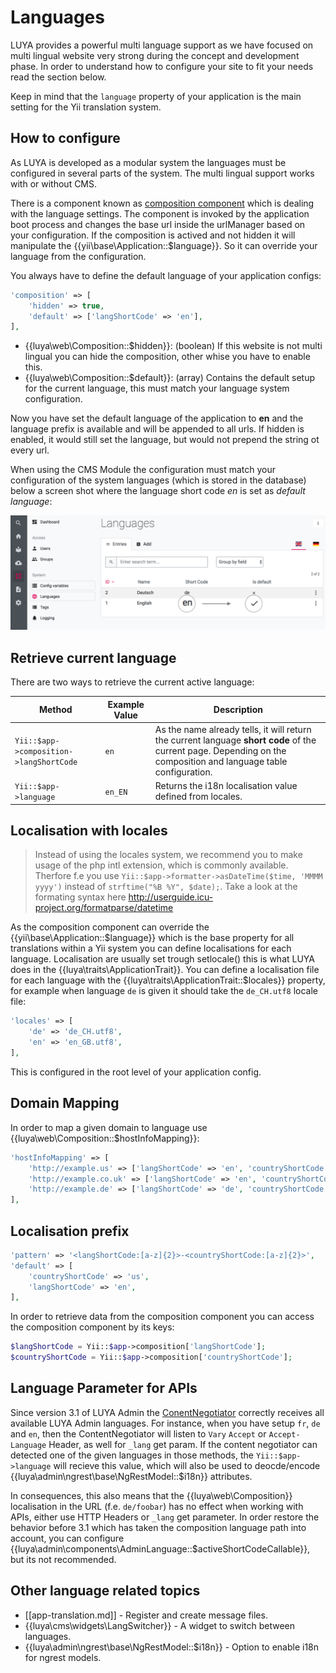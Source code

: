 # Languages

LUYA provides a powerful multi language support as we have focused on multi lingual website very strong during the concept and development phase. In order to understand how to configure your site to fit your needs read the section below.

Keep in mind that the `language` property of your application is the main setting for the Yii translation system.

## How to configure

As LUYA is developed as a modular system the languages must be configured in several parts of the system. The multi lingual support works with or without CMS.

There is a component known as [composition component](concept-composition.md) which is dealing with the language settings. The component is invoked by the application boot process and changes the base url inside the urlManager based on your configuration. If the composition is actived and not hidden it will manipulate the {{yii\base\Application::$language}}. So it can override your language from the configuration.

You always have to define the default language of your application configs:

```php
'composition' => [
    'hidden' => true,
    'default' => ['langShortCode' => 'en'],
],
```

+ {{luya\web\Composition::$hidden}}: (boolean) If this website is not multi lingual you can hide the composition, other whise you have to enable this.
+ {{luya\web\Composition::$default}}: (array) Contains the default setup for the current language, this must match your language system configuration.

Now you have set the default language of the application to **en** and the language prefix is available and will be appended to all urls. If hidden is enabled, it would still set the language, but would not prepend the string ot every url.

When using the CMS Module the configuration must match your configuration of the system languages (which is stored in the database) below a screen shot where the language short code *en* is set as *default language*:

![set-default-language](https://raw.githubusercontent.com/luyadev/luya/master/docs/guide/img/set-default-language.png "Set CMS default language")

## Retrieve current language

There are two ways to retrieve the current active language:

|Method|Example Value|Description
|------|-------------|----------
|`Yii::$app->composition->langShortCode`|`en`|As the name already tells, it will return the current language **short code** of the current page. Depending on the composition and language table configuration.
|`Yii::$app->language`|`en_EN`|Returns the i18n localisation value defined from locales.

## Localisation with locales

> Instead of using the locales system, we recommend you to make usage of the php intl extension, which is commonly available. Therfore f.e you use `Yii::$app->formatter->asDateTime($time, 'MMMM yyyy')` instead of  `strftime("%B %Y", $date);`. Take a look at the formating syntax here http://userguide.icu-project.org/formatparse/datetime

As the composition component can override the {{yii\base\Application::$language}} which is the base property for all translations within a Yii system you can define localisations for each language. Localisation are usually set trough setlocale() this is what LUYA does in the {{luya\traits\ApplicationTrait}}. You can define a localisation file for each language with the {{luya\traits\ApplicationTrait::$locales}} property, for example when language `de` is given it should take the `de_CH.utf8` locale file:

```php
'locales' => [
    'de' => 'de_CH.utf8',
    'en' => 'en_GB.utf8',
],
```

This is configured in the root level of your application config.

## Domain Mapping

In order to map a given domain to language use {{luya\web\Composition::$hostInfoMapping}}:

```php
'hostInfoMapping' => [
    'http://example.us' => ['langShortCode' => 'en', 'countryShortCode' => 'us'],
    'http://example.co.uk' => ['langShortCode' => 'en', 'countryShortCode' => 'uk'],
    'http://example.de' => ['langShortCode' => 'de', 'countryShortCode' => 'de'],
],
```

## Localisation prefix

```php
'pattern' => '<langShortCode:[a-z]{2}>-<countryShortCode:[a-z]{2}>',
'default' => [
    'countryShortCode' => 'us',
    'langShortCode' => 'en',
],
```

In order to retrieve data from the composition component you can access the composition component by its keys:

```php
$langShortCode = Yii::$app->composition['langShortCode'];
$countryShortCode = Yii::$app->composition['countryShortCode'];
```

## Language Parameter for APIs

Since version 3.1 of LUYA Admin the [ConentNegotiator](https://www.yiiframework.com/doc/api/2.0/yii-filters-contentnegotiator) correctly receives all available LUYA Admin languages. For instance, when you have setup `fr`, `de` and `en`, then the ContentNegotiator will listen to `Vary` `Accept` or `Accept-Language` Header, as well for `_lang` get param. If the content negotiator can detected one of the given languages in those methods, the `Yii::$app->language` will recieve this value, which will also be used to deocde/encode {{luya\admin\ngrest\base\NgRestModel::$i18n}} attributes.

In consequences, this also means that the {{luya\web\Composition}} localisation in the URL (f.e. `de/foobar`) has no effect when working with APIs, either use HTTP Headers or `_lang` get parameter. In order restore the behavior before 3.1 which has taken the composition language path into account, you can configure {{luya\admin\components\AdminLanguage::$activeShortCodeCallable}}, but its not recommended.

## Other language related topics

+ [[app-translation.md]] - Register and create message files.
+ {{luya\cms\widgets\LangSwitcher}} - A widget to switch between languages.
+ {{luya\admin\ngrest\base\NgRestModel::$i18n}} - Option to enable i18n for ngrest models.

